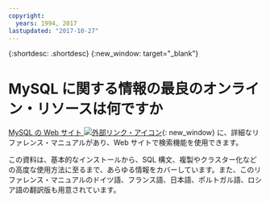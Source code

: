 ```yaml
---
copyright:
  years: 1994, 2017
lastupdated: "2017-10-27"
---
```


{:shortdesc: .shortdesc}
{:new_window: target="_blank"}

# MySQL に関する情報の最良のオンライン・リソースは何ですか

[MySQL の Web サイト ![外部リンク・アイコン](../../icons/launch-glyph.svg "外部リンク・アイコン")](http://dev.mysql.com/doc/){: new_window} に、詳細なリファレンス・マニュアルがあり、Web サイトで検索機能を使用できます。

この資料は、基本的なインストールから、SQL 構文、複製やクラスター化などの高度な使用方法に至るまで、あらゆる情報をカバーしています。また、このリファレンス・マニュアルのドイツ語、フランス語、日本語、ポルトガル語、ロシア語の翻訳版も用意されています。

